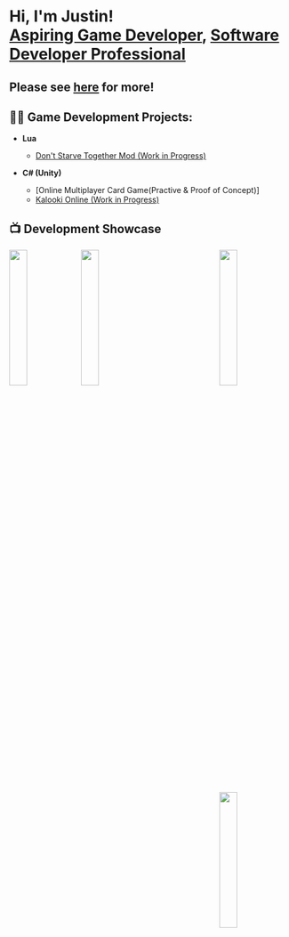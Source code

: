 <h1>Hi, I'm Justin! <br/><a href="https://github.com/jholung12">Aspiring Game Developer</a>, <a href="https://www.linkedin.com/in/justin-ho-lung-76b6a822a/">Software Developer Professional</a><br/>
<h2>Please see <a href="https://github.com/jholung12/jholung12">here</a> for more!

  <h2>👨‍💻 Game Development Projects:</h2>

- <b>Lua</b>
  - [Don't Starve Together Mod (Work in Progress)](https://github.com/SeckSea/suri-dst-mod)

- <b>C# (Unity)</b>
  - [Online Multiplayer Card Game(Practive & Proof of Concept)]
  - [Kalooki Online (Work in Progress)](https://github.com/jholung12/Kalooki-Online)

<h2>📺 Development Showcase</h2>
<img align="left" width="25%" height="25%" src="https://github.com/jholung12/jholung12/blob/main/Maeve1.gif"/>
<img align="left" width="25%" height="25%" src="https://github.com/jholung12/jholung12/blob/main/Maeve2.gif"/>


<img align="right" width="25%" height="25%" src="https://github.com/jholung12/jholung12/blob/main/Suri2.gif"/>
<img align="right" width="25%" height="25%" src="https://github.com/jholung12/jholung12/blob/main/Suri1.gif"/>

